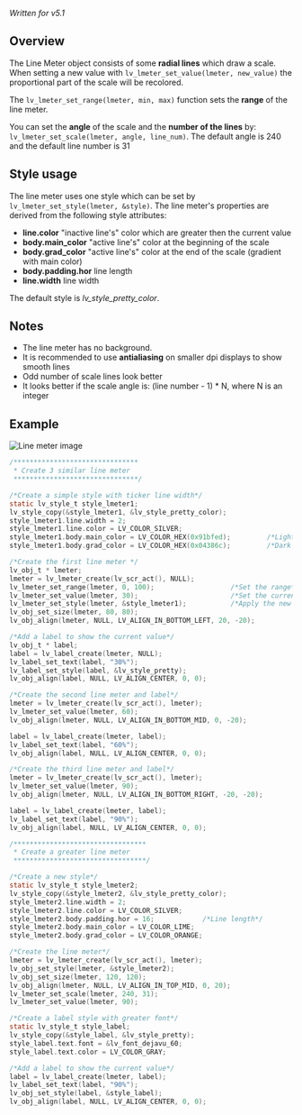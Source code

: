 _Written for v5.1_

## Overview

The Line Meter object consists of some **radial lines** which draw a scale. When setting a new value with `lv_lmeter_set_value(lmeter, new_value)` the proportional part of the scale will be recolored. 

The `lv_lmeter_set_range(lmeter, min, max)` function sets the **range** of the line meter.

You can set the **angle** of the scale and the **number of the lines** by: `lv_lmeter_set_scale(lmeter, angle, line_num)`. The default angle is 240 and the default line number is 31

## Style usage

The line meter uses one style which can be set by `lv_lmeter_set_style(lmeter, &style)`. The line meter's properties are derived from the following style attributes:

- **line.color** "inactive line's" color which are greater then the current value
- **body.main_color** "active line's" color at the beginning of the scale
- **body.grad_color** "active line's" color at the end of the scale (gradient with main color)
- **body.padding.hor** line length
- **line.width** line width

The default style is _lv_style_pretty_color_.

## Notes

- The line meter has no background.
- It is recommended to use **antialiasing** on smaller dpi displays to show smooth lines
- Odd number of scale lines look better
- It looks better if the scale angle is: (line number - 1) * N, where N is an integer

## Example

![Line meter image](http://docs.littlevgl.com/img/line-meter-lv_lmeter.png)
```c
/*******************************
 * Create 3 similar line meter
 *******************************/

/*Create a simple style with ticker line width*/
static lv_style_t style_lmeter1;
lv_style_copy(&style_lmeter1, &lv_style_pretty_color);
style_lmeter1.line.width = 2;
style_lmeter1.line.color = LV_COLOR_SILVER;
style_lmeter1.body.main_color = LV_COLOR_HEX(0x91bfed);         /*Light blue*/
style_lmeter1.body.grad_color = LV_COLOR_HEX(0x04386c);         /*Dark blue*/

/*Create the first line meter */
lv_obj_t * lmeter;
lmeter = lv_lmeter_create(lv_scr_act(), NULL);
lv_lmeter_set_range(lmeter, 0, 100);                   /*Set the range*/
lv_lmeter_set_value(lmeter, 30);                       /*Set the current value*/
lv_lmeter_set_style(lmeter, &style_lmeter1);           /*Apply the new style*/
lv_obj_set_size(lmeter, 80, 80);
lv_obj_align(lmeter, NULL, LV_ALIGN_IN_BOTTOM_LEFT, 20, -20);

/*Add a label to show the current value*/
lv_obj_t * label;
label = lv_label_create(lmeter, NULL);
lv_label_set_text(label, "30%");
lv_label_set_style(label, &lv_style_pretty);
lv_obj_align(label, NULL, LV_ALIGN_CENTER, 0, 0);

/*Create the second line meter and label*/
lmeter = lv_lmeter_create(lv_scr_act(), lmeter);
lv_lmeter_set_value(lmeter, 60);
lv_obj_align(lmeter, NULL, LV_ALIGN_IN_BOTTOM_MID, 0, -20);

label = lv_label_create(lmeter, label);
lv_label_set_text(label, "60%");
lv_obj_align(label, NULL, LV_ALIGN_CENTER, 0, 0);

/*Create the third line meter and label*/
lmeter = lv_lmeter_create(lv_scr_act(), lmeter);
lv_lmeter_set_value(lmeter, 90);
lv_obj_align(lmeter, NULL, LV_ALIGN_IN_BOTTOM_RIGHT, -20, -20);

label = lv_label_create(lmeter, label);
lv_label_set_text(label, "90%");
lv_obj_align(label, NULL, LV_ALIGN_CENTER, 0, 0);

/*********************************
 * Create a greater line meter
 *********************************/

/*Create a new style*/
static lv_style_t style_lmeter2;
lv_style_copy(&style_lmeter2, &lv_style_pretty_color);
style_lmeter2.line.width = 2;
style_lmeter2.line.color = LV_COLOR_SILVER;
style_lmeter2.body.padding.hor = 16;            /*Line length*/
style_lmeter2.body.main_color = LV_COLOR_LIME;
style_lmeter2.body.grad_color = LV_COLOR_ORANGE;

/*Create the line meter*/
lmeter = lv_lmeter_create(lv_scr_act(), lmeter);
lv_obj_set_style(lmeter, &style_lmeter2);
lv_obj_set_size(lmeter, 120, 120);
lv_obj_align(lmeter, NULL, LV_ALIGN_IN_TOP_MID, 0, 20);
lv_lmeter_set_scale(lmeter, 240, 31);
lv_lmeter_set_value(lmeter, 90);

/*Create a label style with greater font*/
static lv_style_t style_label;
lv_style_copy(&style_label, &lv_style_pretty);
style_label.text.font = &lv_font_dejavu_60;
style_label.text.color = LV_COLOR_GRAY;

/*Add a label to show the current value*/
label = lv_label_create(lmeter, label);
lv_label_set_text(label, "90%");
lv_obj_set_style(label, &style_label);
lv_obj_align(label, NULL, LV_ALIGN_CENTER, 0, 0);
```
